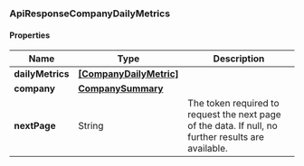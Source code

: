 
[//]: # (CLASS:ApiResponseCompanyDailyMetrics)

[//]: # (KIND:object)

### ApiResponseCompanyDailyMetrics

#### Properties

[//]: # (START_DEFINITION)

Name | Type | Description
------------ | ------------- | -------------
**dailyMetrics** | [**[CompanyDailyMetric]**](CompanyDailyMetric.md) |  &nbsp;
**company** | [**CompanySummary**](CompanySummary.md) |  &nbsp;
**nextPage** | String | The token required to request the next page of the data. If null, no further results are available. &nbsp;

[//]: # (END_DEFINITION)


[//]: # (CONTAINED_CLASS:CompanyDailyMetric)


[//]: # (CONTAINED_CLASS:CompanySummary)





